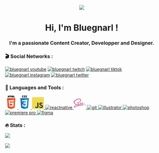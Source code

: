 <div id="header" align="center">
  <a href="https://linktr.ee/bluegnarl" target="_blank"><img src="https://media.giphy.com/media/juua9i2c2fA0AIp2iq/giphy.gif" width="220"/></a>
</div>
<h1 align="center">Hi, I'm Bluegnarl !</h1>
<h3 align="center">I'm a passionate Content Creator, Developper and Designer.</h3>
<h3 align="left">🎬 Social Networks :</h3>
<p align="left">
<a href="https://www.youtube.com/@Bluegnarl" target="blank"><img align="center" src="https://www.iconpacks.net/icons/2/free-youtube-logo-icon-2431-thumb.png" alt="bluegnarl youtube" height="35" width="35" /></a>
<a href="https://www.twitch.tv/bluegnarl" target="blank"><img align="center" src="https://cdn-icons-png.flaticon.com/512/5968/5968819.png" alt="bluegnarl twitch" height="30" width="30" /></a>
<a href="https://tiktok.com/@Bluegnarl" target="blank"><img align="center" src="https://cdn4.iconfinder.com/data/icons/social-media-flat-7/64/Social-media_Tiktok-512.png" alt="bluegnarl tiktok" height="30" width="30" /></a>
<a href="https://instagram.com/bluegnarl" target="blank"><img align="center" src="https://raw.githubusercontent.com/rahuldkjain/github-profile-readme-generator/master/src/images/icons/Social/instagram.svg" alt="bluegnarl instagram" height="30" width="30" /></a>
<a href="https://twitter.com/bluegnarl" target="blank"><img align="center" src="https://raw.githubusercontent.com/rahuldkjain/github-profile-readme-generator/master/src/images/icons/Social/twitter.svg" alt="bluegnarl twitter" height="30" width="30" /></a>

</p>

<h3 align="left">🔧 Languages and Tools :</h3>
<p align="left">  <a href="https://www.w3.org/html/" target="_blank" rel="noreferrer"> <img src="https://raw.githubusercontent.com/devicons/devicon/master/icons/html5/html5-original-wordmark.svg" alt="html5" width="40" height="45"/> </a><a href="https://www.w3schools.com/css/" target="_blank" rel="noreferrer"> <img src="https://raw.githubusercontent.com/devicons/devicon/master/icons/css3/css3-original-wordmark.svg" alt="css3" width="40" height="45"/> </a> 
  <a href="https://developer.mozilla.org/en-US/docs/Web/JavaScript" target="_blank" rel="noreferrer"> <img src="https://raw.githubusercontent.com/devicons/devicon/master/icons/javascript/javascript-original.svg" alt="javascript" width="40" height="40"/> </a>
  <a href="https://reactnative.dev/" target="_blank" rel="noreferrer"> <img src="https://reactnative.dev/img/header_logo.svg" alt="reactnative" width="40" height="40"/> </a> <a href="https://sass-lang.com" target="_blank" rel="noreferrer"> <img src="https://raw.githubusercontent.com/devicons/devicon/master/icons/sass/sass-original.svg" alt="sass" width="40" height="40"/> </a> <a href="https://git-scm.com/" target="_blank" rel="noreferrer"> <img src="https://www.vectorlogo.zone/logos/git-scm/git-scm-icon.svg" alt="git" width="40" height="40"/> </a> <a href="https://www.adobe.com/in/products/illustrator.html" target="_blank" rel="noreferrer"> <img src="https://www.adobe.com/content/dam/cc/icons/illustrator.svg" alt="illustrator" width="40" height="40"/> </a> <a href="https://www.photoshop.com/en" target="_blank" rel="noreferrer"> <img src="https://www.adobe.com/content/dam/acom/one-console/icons_rebrand/ps_appicon.svg" alt="photoshop" width="40" height="40"/> </a> <a href="https://www.adobe.com/products/premiere.html" target="_blank" rel="noreferrer"> <img src="https://www.adobe.com/content/dam/acom/one-console/icons_rebrand/pr_appicon.svg" alt="premiere pro" width="40" height="40"/> </a><a href="https://www.figma.com/" target="_blank" rel="noreferrer"> <img src="https://www.vectorlogo.zone/logos/figma/figma-icon.svg" alt="figma" width="40" height="40"/> </a>
</p>
<h3 align="left">🔥 Stats :</h3>
<p><a href="https://git.io/streak-stats"><img src="http://github-readme-streak-stats.herokuapp.com?user=bluegnarl&theme=dark&hide_border=true&border_radius=40&date_format=j%20M%5B%20Y%5D"/></a></p>
<p><a href="https://git.io/streak-stats"><img src="https://github-readme-stats.vercel.app/api/top-langs/?username=bluegnarl&layout=compact&bg_color=151515&border_radius=40&title_color=FB8C00&text_color=ffffff"/></a></p>
